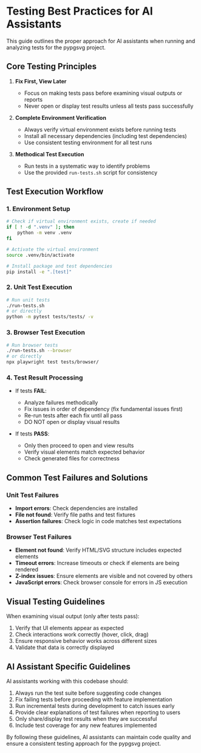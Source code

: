 # Testing Best Practices for AI Assistants

This guide outlines the proper approach for AI assistants when running and analyzing tests for the pypgsvg project.

## Core Testing Principles

1. **Fix First, View Later**
   - Focus on making tests pass before examining visual outputs or reports
   - Never open or display test results unless all tests pass successfully

2. **Complete Environment Verification**
   - Always verify virtual environment exists before running tests
   - Install all necessary dependencies (including test dependencies)
   - Use consistent testing environment for all test runs

3. **Methodical Test Execution**
   - Run tests in a systematic way to identify problems
   - Use the provided `run-tests.sh` script for consistency

## Test Execution Workflow

### 1. Environment Setup

```bash
# Check if virtual environment exists, create if needed
if [ ! -d ".venv" ]; then
    python -m venv .venv
fi

# Activate the virtual environment
source .venv/bin/activate

# Install package and test dependencies
pip install -e ".[test]"
```

### 2. Unit Test Execution

```bash
# Run unit tests
./run-tests.sh
# or directly
python -m pytest tests/tests/ -v
```

### 3. Browser Test Execution

```bash
# Run browser tests
./run-tests.sh --browser
# or directly
npx playwright test tests/browser/
```

### 4. Test Result Processing

- If tests **FAIL**:
  - Analyze failures methodically
  - Fix issues in order of dependency (fix fundamental issues first)
  - Re-run tests after each fix until all pass
  - DO NOT open or display visual results

- If tests **PASS**:
  - Only then proceed to open and view results
  - Verify visual elements match expected behavior
  - Check generated files for correctness

## Common Test Failures and Solutions

### Unit Test Failures

- **Import errors**: Check dependencies are installed
- **File not found**: Verify file paths and test fixtures
- **Assertion failures**: Check logic in code matches test expectations

### Browser Test Failures

- **Element not found**: Verify HTML/SVG structure includes expected elements
- **Timeout errors**: Increase timeouts or check if elements are being rendered
- **Z-index issues**: Ensure elements are visible and not covered by others
- **JavaScript errors**: Check browser console for errors in JS execution

## Visual Testing Guidelines

When examining visual output (only after tests pass):

1. Verify that UI elements appear as expected
2. Check interactions work correctly (hover, click, drag)
3. Ensure responsive behavior works across different sizes
4. Validate that data is correctly displayed

## AI Assistant Specific Guidelines

AI assistants working with this codebase should:

1. Always run the test suite before suggesting code changes
2. Fix failing tests before proceeding with feature implementation
3. Run incremental tests during development to catch issues early
4. Provide clear explanations of test failures when reporting to users
5. Only share/display test results when they are successful
6. Include test coverage for any new features implemented

By following these guidelines, AI assistants can maintain code quality and ensure a consistent testing approach for the pypgsvg project.
